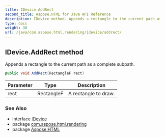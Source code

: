 ```yaml
---
title: IDevice.AddRect
second_title: Aspose.HTML for Java API Reference
description: IDevice method. Appends a rectangle to the current path as a complete subpath
type: docs
weight: 30
url: /java/com.aspose.html.rendering/idevice/addrect/
---
```

## IDevice.AddRect method

Appends a rectangle to the current path as a complete subpath.

```java
public void AddRect(RectangleF rect)
```

| Parameter | Type | Description |
| --- | --- | --- |
| rect | RectangleF | A rectangle to draw. |

### See Also

* interface [IDevice](../)
* package [com.aspose.html.rendering](../../idevice/)
* package [Aspose.HTML](../../../)
